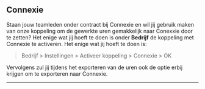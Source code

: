 
## Connexie

Staan jouw teamleden onder contract bij Connexie en wil jij gebruik maken van onze koppeling om de gewerkte uren gemakkelijk naar Conexxie door te zetten? Het enige wat jij hoeft te doen is onder **Bedrijf** de koppeling met Connexie te activeren. Het enige wat jij hoeft te doen is:
> Bedrijf > Instellingen > Activeer koppeling > Connexie > OK

Vervolgens zul jij tijdens het exporteren van de uren ook de optie erbij krijgen om te exporteren naar Connexie. 

---